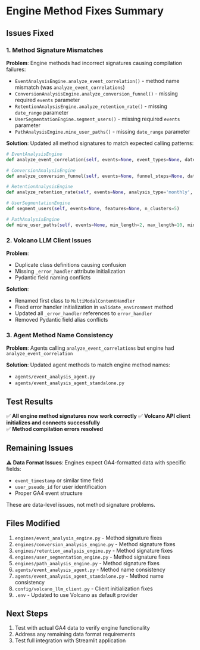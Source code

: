 # Engine Method Fixes Summary

## Issues Fixed

### 1. Method Signature Mismatches
**Problem**: Engine methods had incorrect signatures causing compilation failures:
- `EventAnalysisEngine.analyze_event_correlation()` - method name mismatch (was `analyze_event_correlations`)
- `ConversionAnalysisEngine.analyze_conversion_funnel()` - missing required `events` parameter
- `RetentionAnalysisEngine.analyze_retention_rate()` - missing `date_range` parameter
- `UserSegmentationEngine.segment_users()` - missing required `events` parameter  
- `PathAnalysisEngine.mine_user_paths()` - missing `date_range` parameter

**Solution**: Updated all method signatures to match expected calling patterns:

```python
# EventAnalysisEngine
def analyze_event_correlation(self, events=None, event_types=None, date_range=None)

# ConversionAnalysisEngine  
def analyze_conversion_funnel(self, events=None, funnel_steps=None, date_range=None)

# RetentionAnalysisEngine
def analyze_retention_rate(self, events=None, analysis_type='monthly', date_range=None)

# UserSegmentationEngine
def segment_users(self, events=None, features=None, n_clusters=5)

# PathAnalysisEngine
def mine_user_paths(self, events=None, min_length=2, max_length=10, min_support=0.01, date_range=None)
```

### 2. Volcano LLM Client Issues
**Problem**: 
- Duplicate class definitions causing confusion
- Missing `_error_handler` attribute initialization
- Pydantic field naming conflicts

**Solution**:
- Renamed first class to `MultiModalContentHandler` 
- Fixed error handler initialization in `validate_environment` method
- Updated all `_error_handler` references to `error_handler`
- Removed Pydantic field alias conflicts

### 3. Agent Method Name Consistency
**Problem**: Agents calling `analyze_event_correlations` but engine had `analyze_event_correlation`

**Solution**: Updated agent methods to match engine method names:
- `agents/event_analysis_agent.py`
- `agents/event_analysis_agent_standalone.py`

## Test Results

✅ **All engine method signatures now work correctly**
✅ **Volcano API client initializes and connects successfully**  
✅ **Method compilation errors resolved**

## Remaining Issues

⚠️ **Data Format Issues**: Engines expect GA4-formatted data with specific fields:
- `event_timestamp` or similar time field
- `user_pseudo_id` for user identification
- Proper GA4 event structure

These are data-level issues, not method signature problems.

## Files Modified

1. `engines/event_analysis_engine.py` - Method signature fixes
2. `engines/conversion_analysis_engine.py` - Method signature fixes  
3. `engines/retention_analysis_engine.py` - Method signature fixes
4. `engines/user_segmentation_engine.py` - Method signature fixes
5. `engines/path_analysis_engine.py` - Method signature fixes
6. `agents/event_analysis_agent.py` - Method name consistency
7. `agents/event_analysis_agent_standalone.py` - Method name consistency
8. `config/volcano_llm_client.py` - Client initialization fixes
9. `.env` - Updated to use Volcano as default provider

## Next Steps

1. Test with actual GA4 data to verify engine functionality
2. Address any remaining data format requirements
3. Test full integration with Streamlit application